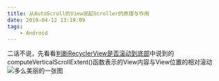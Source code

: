 ```yaml
---
title: 从AutoScroll的View说起Scroller的原理与作用
date: 2019-04-12 13:19:09
tags:
    - Android
---
```

二话不说，先看看[判断RecyclerView是否滚动到底部](https://www.cnblogs.com/jdhdevelop/p/6743501.html)中说到的computeVerticalScrollExtent()函数表示的View内容与View位置的相对滚动
![多么美丽的一张图](https://raw.githubusercontent.com/OPHsysbilla/ophsysbilla.github.io/master/images/bg/hwo_scorll_view_act_hint.png)